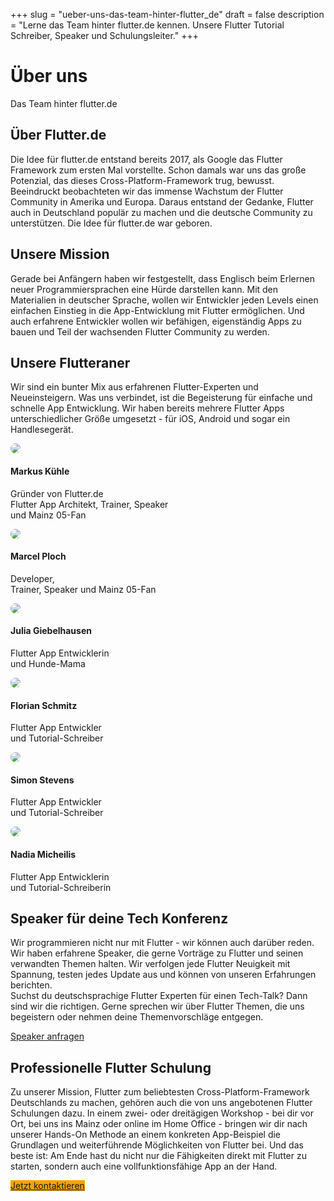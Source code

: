 +++
slug = "ueber-uns-das-team-hinter-flutter_de"
draft = false
description = "Lerne das Team hinter flutter.de kennen. Unsere Flutter Tutorial Schreiber, Speaker und Schulungsleiter."
+++


<div class="container text-center pb-3">
    <h1 class="blog-post-title mb-2">Über uns</h1>
    <p>Das Team hinter flutter.de</p>
</div>
<div class="container pb-5 mb-5">
  <div class="row pb-2">
    <div class="col-12 text-left">
      <h2>
   Über Flutter.de</h2>
    <p>Die Idee für flutter.de entstand bereits 2017, als Google das Flutter Framework zum ersten Mal vorstellte. Schon damals war uns das große Potenzial, das dieses Cross-Platform-Framework trug, bewusst. Beeindruckt beobachteten wir das immense Wachstum der Flutter Community in Amerika und Europa. Daraus entstand der Gedanke, Flutter auch in Deutschland populär zu machen und die deutsche Community zu unterstützen. Die Idee für flutter.de war geboren.</p>
  </div>
  </div>

  <div class="row pb-2">
    <div class="col-12 text-left">
      <h2>
   Unsere Mission</h2>
    <p>Gerade bei Anfängern haben wir festgestellt, dass Englisch beim Erlernen neuer Programmiersprachen eine Hürde darstellen kann. Mit den Materialien in deutscher Sprache, wollen wir Entwickler jeden Levels einen einfachen Einstieg in die App-Entwicklung mit Flutter ermöglichen. Und auch erfahrene Entwickler wollen wir befähigen, eigenständig Apps zu bauen und Teil der wachsenden Flutter Community zu werden.  </p>
  </div>
</div>

<div class="row mb-5">
   <div class="col-12 text-left">
      <h2>
   Unsere Flutteraner</h2>
    <p>Wir sind ein bunter Mix aus erfahrenen Flutter-Experten und Neueinsteigern. Was uns verbindet, ist die Begeisterung für einfache und schnelle App Entwicklung. Wir haben bereits mehrere Flutter Apps unterschiedlicher Größe umgesetzt - für iOS, Android und sogar ein Handlesegerät.</p>
  </div>


<div class="col-md-6 mt-sm-4">
<div class="row pt-4">
<div class="col-4">
 <img src="/authors/markus-kuehle/Markus2.JPG" class="img-fluid" style="border-radius:50%;">
 </div>
<div class="col-7">
<h4 class="mt-4"><b>Markus Kühle</b></h4>
<p>Gründer von Flutter.de <br>Flutter App Architekt, Trainer, Speaker <br>und Mainz 05-Fan</p>
</div>
</div>
</div>

<div class="col-md-6 mt-sm-4">
<div class="row pt-4">
<div class="col-4">
 <img src="/authors/marcel-ploch/Marcel_Q.jpg" class="img-fluid" style="border-radius:50%;">
 </div>
<div class="col-7">
<h4 class="mt-4"><b>Marcel Ploch</b></h4>
<p>Developer, <br>Trainer, Speaker und Mainz 05-Fan</p>
</div>
</div>
</div>

<div class="col-md-6 mt-sm-4">
<div class="row pt-4">
<div class="col-4">
 <img src="/authors/julia-giebelhausen/Julia.jpg" class="img-fluid" style="border-radius:50%;">
 </div>
<div class="col-7">
<h4 class="mt-4"><b>Julia Giebelhausen</b></h4>
<p>Flutter App Entwicklerin <br>und Hunde-Mama</p>
</div>
</div>
</div>

<div class="col-md-6 mt-sm-4">
<div class="row pt-4">
<div class="col-4">
 <img src="/authors/florian-schmitz/Flo-Q.jpg" class="img-fluid" style="border-radius:50%;">
 </div>
<div class="col-7">
<h4 class="mt-4"><b>Florian Schmitz</b></h4>
<p>Flutter App Entwickler <br>und Tutorial-Schreiber</p>
</div>
</div>
</div>

<div class="col-md-6 mt-sm-4">
<div class="row pt-4">
<div class="col-4">
 <img src="/authors/simon-stevens/simon.png" class="img-fluid" style="border-radius:50%;">
 </div>
<div class="col-7">
<h4 class="mt-4"><b>Simon Stevens</b></h4>
<p>Flutter App Entwickler <br>und Tutorial-Schreiber</p>
</div>
</div>
</div>

<div class="col-md-6 mt-sm-4">
<div class="row pt-4">
<div class="col-4">
 <img src="/authors/nadia-micheilis/Nadia.jpg" class="img-fluid" style="border-radius:50%;">
 </div>
<div class="col-7">
<h4 class="mt-4"><b>Nadia Micheilis</b></h4>
<p>Flutter App Entwicklerin <br>und Tutorial-Schreiberin</p>
</div>
</div>
</div>
</div>

<div class="row pt-3">
  <div class="col-12  text-left">
      <h2>
   Speaker für deine Tech Konferenz</h2>
    <p>Wir programmieren nicht nur mit Flutter - wir können auch darüber reden. Wir haben erfahrene Speaker, die gerne Vorträge zu Flutter und seinen verwandten Themen halten. Wir verfolgen jede Flutter Neuigkeit mit Spannung, testen jedes Update aus und können von unseren Erfahrungen berichten. <br>
Suchst du deutschsprachige Flutter Experten für einen Tech-Talk? Dann sind wir die richtigen. Gerne sprechen wir über Flutter Themen, die uns begeistern oder nehmen deine Themenvorschläge entgegen.
</p>
<div> <a class="btn btn-newsletter  pr-4 pl-4 pt-2 pb-2" href="https://coodoo.de/coodoo-kontakt" target="_blank" rel="noopener">Speaker anfragen</a></div>     
  </div>
  </div>
<div class="row">
  <div class="col-12  text-left">
      <h2>
      Professionelle Flutter Schulung</h2>
    <p>Zu unserer Mission, Flutter zum beliebtesten Cross-Platform-Framework Deutschlands zu machen, gehören auch die von uns angebotenen Flutter Schulungen dazu. In einem zwei- oder dreitägigen Workshop - bei dir vor Ort, bei uns ins Mainz oder online im Home Office - bringen wir dir nach unserer Hands-On Methode an einem konkreten App-Beispiel die Grundlagen und weiterführende Möglichkeiten von Flutter bei. Und das beste ist: Am Ende hast du nicht nur die Fähigkeiten direkt mit Flutter zu starten, sondern auch eine vollfunktionsfähige App an der Hand.
</p>

  <div class="blue-button mb-5"> <a class="btn btn-primary  pr-4 pl-4 pt-2 pb-2" style="background-color:#F6A300; border-color:#F6A300"  href="https://flutter.de/schulung/flutter-schulung.html" target="_blank" rel="noopener">Jetzt kontaktieren</a></div>     
  </div>
</div>